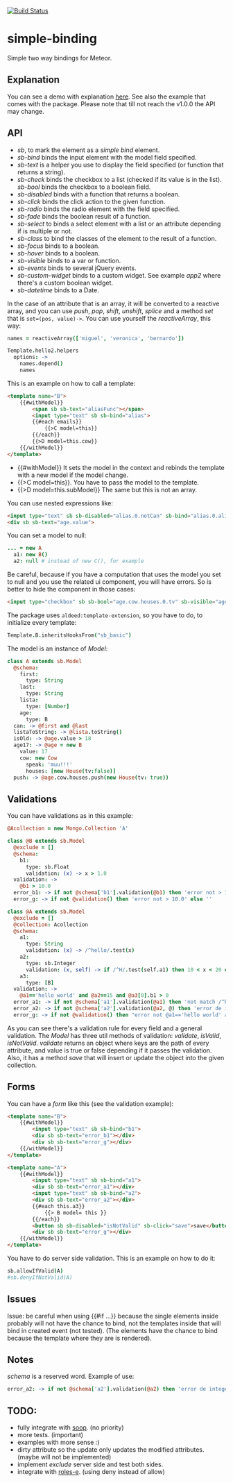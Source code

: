 [![Build Status](https://travis-ci.org/miguelalarcos/simple-binding.svg)](https://travis-ci.org/miguelalarcos/simple-binding)

simple-binding
==============
Simple two way bindings for Meteor.

Explanation
-----------
You can see a demo with explanation [here](http://simple-binding.meteor.com). See also the example that comes with the package.
Please note that till not reach the v1.0.0 the API may change.

API
---

* *sb*, to mark the element as a *simple bind* element.
* *sb-bind* binds the input element with the model field specified.
* *sb-text* is a helper you use to display the field specified (or function that returns a string).
* *sb-check* binds the checkbox to a list (checked if its value is in the list).
  *sb-bool* binds the checkbox to a boolean field.
* *sb-disabled* binds with a function that returns a boolean.
* *sb-click* binds the click action to the given function.
* *sb-radio* binds the radio element with the field specified.
* *sb-fade* binds the boolean result of a function.
* *sb-select* to binds a select element with a list or an attribute depending if is multiple or not.
* *sb-class* to bind the classes of the element to the result of a function.
* *sb-focus* binds to a boolean.
* *sb-hover* binds to a boolean.
* *sb-visible* binds to a var or function.
* *sb-events* binds to several jQuery events.
* *sb-custom-widget* binds to a custom widget. See example *app2* where there's a custom boolean widget.
* *sb-datetime* binds to a Date.

In the case of an attribute that is an array, it will be converted to a reactive array, and you can use *push*, *pop*, *shift*, *unshift*, *splice* and a method *set* that is ```set=(pos, value)->```. You can use yourself the *reactiveArray*, this way:

```coffee
names = reactiveArray(['miguel', 'veronica', 'bernardo'])

Template.hello2.helpers
  options: ->
    names.depend()
    names
```

This is an example on how to call a template:

```html
<template name="B">
    {{#withModel}}
        <span sb sb-text="aliasFunc"></span>
        <input type="text" sb sb-bind="alias">
        {{#each emails}}
            {{>C model=this}}
        {{/each}}
        {{>D model=this.cow}}
    {{/withModel}}
</template>
```

* {{#withModel}} It sets the model in the context and rebinds the template with a new model if the model change.
* {{>C model=this}}. You have to pass the model to the template.
* {{>D model=this.subModel}} The same but this is not an array.

You can use nested expressions like:

```html
<input type="text" sb sb-disabled="alias.0.notCan" sb-bind="alias.0.alias">
<div sb sb-text="age.value">
```

You can set a model to null:

```coffee
... = new A
  a1: new B()
  a2: null # instead of new C(), for example
```

Be careful, because if you have a computation that uses the model you set to null and you use the related ui component, you will have errors.
So is better to hide the component in those cases:

```html
<input type="checkbox" sb sb-bool="age.cow.houses.0.tv" sb-visible="age.cow.houses.0">
```

The package uses ```aldeed:template-extension```, so you have to do, to initialize every template:

```coffee
Template.B.inheritsHooksFrom("sb_basic")
```

The model is an instance of *Model*:

```coffee
class A extends sb.Model
  @schema:
    first:
      type: String
    last:
      type: String
    lista:
      type: [Number]
    age:
      type: B
  can: -> @first and @last
  listaToString: -> @lista.toString()
  isOld: -> @age.value > 18
  age17: -> @age = new B
    value: 17
    cow: new Cow
      speak: 'muu!!!'
      houses: [new House(tv:false)]
  push: -> @age.cow.houses.push(new House(tv: true))
```

Validations
-----------
You can have validations as in this example:

```coffee
@Acollection = new Mongo.Collection 'A'

class @B extends sb.Model
  @exclude = []
  @schema:
    b1:
      type: sb.Float
      validation: (x) -> x > 1.0
  validation: ->
    @b1 > 10.0
  error_b1: -> if not @schema['b1'].validation(@b1) then 'error not > 1.0' else ''
  error_g: -> if not @validation() then 'error not > 10.0' else ''

class @A extends sb.Model
  @exclude = []
  @collection: Acollection
  @schema:
    a1:
      type: String
      validation: (x) -> /^hello/.test(x)
    a2:
      type: sb.Integer
      validation: (x, self) -> if /^H/.test(self.a1) then 10 < x < 20 else x>0
    a3:
      type: [B]
  validation: ->
    @a1=='hello world' and @a2==15 and @a3[0].b1 > 0
  error_a1: -> if not @schema['a1'].validation(@a1) then 'not match /^hello/' else ''
  error_a2: -> if not @schema['a2'].validation(@a2, @) then 'error de integer 10<x<20' else ''
  error_g: -> if not @validation() then "error not @a1=='hello world' and @a2==15 and @a3[0].b1 > 0" else ''
```

As you can see there's a validation rule for every field and a general validation.
The *Model* has three util methods of validation: *validate*, *isValid*, *isNotValid*. *validate* returns an object where keys are the path of every attribute, and value is true or false depending if it passes the validation.
Also, it has a method *save* that will insert or update the object into the given collection.

Forms
-----

You can have a *form* like this (see the validation example):

```html
<template name="B">
    {{#withModel}}
        <input type="text" sb sb-bind="b1">
        <div sb sb-text="error_b1"></div>
        <div sb sb-text="error_g"></div>
    {{/withModel}}
</template>

<template name="A">
    {{#withModel}}
        <input type="text" sb sb-bind="a1">
        <div sb sb-text="error_a1"></div>
        <input type="text" sb sb-bind="a2">
        <div sb sb-text="error_a2"></div>
        {{#each this.a3}}
            {{> B model= this }}
        {{/each}}
        <button sb sb-disabled="isNotValid" sb-click="save">save</button>
        <div sb sb-text="error_g"></div>
    {{/withModel}}
</template>
```


You have to do server side validation. This is an example on how to do it:
```coffee
sb.allowIfValid(A)
#sb.denyIfNotValid(A)
```

Issues
------
Issue: be careful when using {{#if ...}} because the single elements inside probably will not have the chance to bind, not the templates inside that will bind in created event (not tested).
(The elements have the chance to bind because the template where they are is rendered).

Notes
-----
*schema* is a reserved word. Example of use:
```coffee
error_a2: -> if not @schema['a2'].validation(@a2) then 'error de integer 10<x<20' else ''
```

TODO:
-----
* fully integrate with [soop](https://github.com/miguelalarcos/soop). (no priority)
* more tests. (important)
* examples with more sense :)
* dirty attribute so the update only updates the modified attributes. (maybe will not be implemented)
* implement *exclude* server side and test both sides.
* integrate with [roles-e](https://github.com/miguelalarcos/roles-e). (using deny instead of allow)



